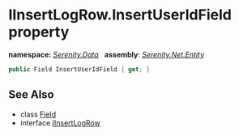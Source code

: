 # IInsertLogRow.InsertUserIdField property
**namespace:** *[Serenity.Data](../../README.md#serenity.data-namespace)*   **assembly**: *[Serenity.Net.Entity](../../README.md)*

```csharp
public Field InsertUserIdField { get; }
```

## See Also

* class [Field](../Field.md)
* interface [IInsertLogRow](../IInsertLogRow.md)